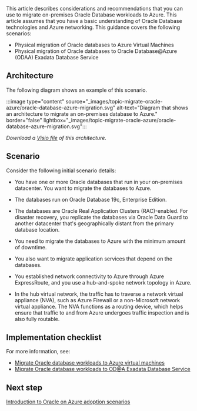 This article describes considerations and recommendations that you can use to migrate on-premises Oracle Database workloads to Azure. This article assumes that you have a basic understanding of Oracle Database technologies and Azure networking. This guidance covers the following scenarios:

- Physical migration of Oracle databases to Azure Virtual Machines
- Physical migration of Oracle databases to Oracle Database@Azure (ODAA) Exadata Database Service

## Architecture

The following diagram shows an example of this scenario.

:::image type="content" source="_images/topic-migrate-oracle-azure/oracle-database-azure-migration.svg" alt-text="Diagram that shows an architecture to migrate an on-premises database to Azure." border="false" lightbox="_images/topic-migrate-oracle-azure/oracle-database-azure-migration.svg":::

*Download a [Visio file](https://arch-center.azureedge.net/oracle-database-azure-migration.vsdx) of this architecture.*

## Scenario

Consider the following initial scenario details:

- You have one or more Oracle databases that run in your on-premises datacenter. You want to migrate the databases to Azure.

- The databases run on Oracle Database 19c, Enterprise Edition.
- The databases are Oracle Real Application Clusters (RAC)-enabled. For disaster recovery, you replicate the databases via Oracle Data Guard to another datacenter that's geographically distant from the primary database location.
- You need to migrate the databases to Azure with the minimum amount of downtime.
- You also want to migrate application services that depend on the databases.
- You established network connectivity to Azure through Azure ExpressRoute, and you use a hub-and-spoke network topology in Azure.
- In the hub virtual network, the traffic has to traverse a network virtual appliance (NVA), such as Azure Firewall or a non-Microsoft network virtual appliance. The NVA functions as a routing device, which helps ensure that traffic to and from Azure undergoes traffic inspection and is also fully routable.

## Implementation checklist

For more information, see:

- [Migrate Oracle database workloads to Azure virtual machines](migrate-oracle-azure-iaas.yml)
- [Migrate Oracle database workloads to OD@A Exadata Database Service](migrate-oracle-odaa-exadata.yml)

## Next step

[Introduction to Oracle on Azure adoption scenarios](/azure/cloud-adoption-framework/scenarios/oracle-iaas)
